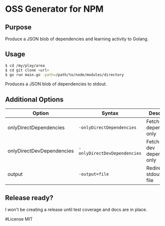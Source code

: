 # OSS Generator for NPM 

## Purpose
Produce a JSON blob of dependencies and learning activity to Golang.

## Usage
```sh
$ cd /my/play/area
$ cd git clone <url>
$ go run main.go -path=/path/to/node/modules/directory
```
Produces a JSON blob of dependencies to stdout.

## Additional Options
| Option     | Syntax | Description |
| ---      | ---       | ---
| onlyDirectDependencies | `-onlyDirectDependencies`         | Fetch direct dependencies only |
| onlyDirectDevDependencies     | `-onlyDirectDevDependencies`        | Fetch direct dev dependencies only
| output     | `-output=file`        | Redirect stdout to a file |

## Release ready?
I won't be creating a release until test coverage and docs are in place.

#License
MIT